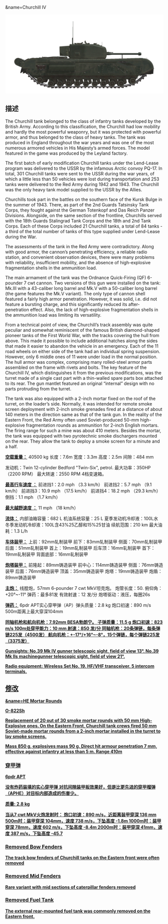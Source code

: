 &name=Churchill IV

![_churchill-iv](../images/_churchill-iv.png)

## 描述

The Churchill tank belonged to the class of infantry tanks developed by the British Army. According to this classification, the Churchill had low mobility and hardly the most powerful weaponry, but it was protected with powerful armor, and thus belonged to the class of heavy tanks. The tank was produced in England throughout the war years and was one of the most numerous armored vehicles in His Majesty’s armed forces. The model featured in the game was produced by the Leyland factory.

The first batch of early modification Churchill tanks under the Lend-Lease program was delivered to the USSR by the infamous Arctic convoy PQ-17. In total, 301 Churchill tanks were sent to the USSR during the war years, of which a little less than 50 vehicles were lost during transportation and 253 tanks were delivered to the Red Army during 1942 and 1943. The Churchill was the only heavy tank model supplied to the USSR by the Allies.

Churchills took part in the battles on the southern face of the Kursk Bulge in the summer of 1943. There, as part of the 2nd Guards Tatsinsky Tank Corps, they fought against the German Totenkopf and Das Reich Panzer Divisions. Alongside, on the same section of the frontline, Churchills served with the 18th Guards Stalingrad Tank Corps and the 18th and 2nd Tank Corps. Each of these Corps included 21 Churchill tanks, a total of 84 tanks - a third of the total number of tanks of this type supplied under Lend-Lease during the War.

The assessments of the tank in the Red Army were contradictory. Along with good armor, the cannon’s penetrating efficiency, a reliable radio station, and convenient observation devices, there were many problems with reliability, insufficient mobility, and the absence of high-explosive fragmentation shells in the ammunition load.

The main armament of the tank was the Ordnance Quick-Firing (QF) 6-pounder 7 cwt cannon. Two versions of this gun were installed on the tank: Mk.III with a 43-caliber long barrel and Mk.V with a 50-caliber long barrel (the game features the Mk.V variant). The only type of cannon shell featured a fairly high armor penetration. However, it was solid, i.e. did not feature a bursting charge, and this significantly reduced its after-penetration effect. Also, the lack of high-explosive fragmentation shells in the ammunition load was limiting its versatility.

From a technical point of view, the Churchill’s track assembly was quite peculiar and somewhat reminiscent of the famous British diamond-shaped pioneer tanks of the First World War, with the tracks covering the hull from above. This made it possible to include additional hatches along the sides that made it easier to abandon the vehicle in an emergency. Each of the 11 road wheels on either side of the tank had an individual spring suspension. However, only 6 middle ones of 11 were under load in the normal position. The hull armor was complex, comprising many rolled-steel armor parts assembled on the frame with rivets and bolts. The key feature of the Churchill IV, which distinguishes it from the previous modifications, was the turret made of a single cast part with a thin-walled spare parts box attached to its rear. The gun mantlet featured an original “internal” design with no parts protruding from the turret.

The tank was also equipped with a 2-inch mortar fixed on the roof of the turret, on the loader’s side. Normally, it was intended for remote smoke screen deployment with 2-inch smoke grenades fired at a distance of about 140 meters in the direction same as that of the tank gun. In the reality of the Eastern Front, the Red Army often used Soviet-produced 50-mm high-explosive fragmentation rounds as ammunition for 2-inch English mortars. The firing range for such a mine was about 410 meters. Besides the mortar, the tank was equipped with two pyrotechnic smoke dischargers mounted on the rear. They allow the tank to deploy a smoke screen for a minute and a half.

<b><u>空载重量：</u></b> 40500 kg
长度：7.6m
宽度：3.3m
高度：2.5m
间隙：484 mm

发动机：Twin 12-cylinder Bedford "Twin-Six", petrol.
最大功率：350HP（2200 RPM）
最大转速：2550 RPM
4档变速箱。

<b><u>最高行车速度 ：</u></b>
前进挡1：2.0 mph （3.3 km/h）
前进挡2：5.7 mph （9.1 km/h）
前进挡3：10.9 mph （17.5 km/h）
前进挡4：18.2 mph （29.3 km/h）
倒挡：1.1 mph （1.7 km/h）

<b><u>最大越野速度 ：</u></b> 11 mph （18 km/h）

<b><u>流体：</u></b>
内部油箱容量：682 L
机油系统容量：25 L
夏季发动机冷却液：100L水
冬季发动机冷却液：100L含43%25乙醇和15%25甘油
续航范围：210 km
最大油耗：1.3 L/h

<b><u>车体装甲：</u></b>
上前：92mm轧制装甲
前下：83mm轧制装甲
侧面：70mm轧制装甲
后面：51mm轧制装甲
首上：19mm轧制装甲
后车顶：16mm轧制装甲
首下：19mm轧制装甲
背面底部：16mm轧制装甲

<b><u>炮塔装甲：</u></b>
前隆起：89mm铸造装甲
前中心：114mm铸造装甲
侧面：76mm铸造装甲
后面：76mm铸造装甲
顶盖：35mm铸造装甲
炮塔：19mm铸造装甲
炮盾：89mm铸造装甲

<b><u>主炮：</u></b> 线膛炮，57mm 6-pounder 7 cwt MkV坦克炮。
炮管长度：50.
俯仰角：+20°~-11°
弹药：最多81发
有效射速：12 发/分
炮塔驱动：液压，每圈26s

<b><u>弹药：</u></b>
6pdr APT实心穿甲弹（AP）弹头质量：2.8 kg 炮口初速：890 m/s 500m距离上最大穿深104mm

<b><u>同轴机枪和航向机枪：7.92mm BESA勃朗宁。
子弹质量：11.5 g
炮口初速：823 m/s
100m处穿甲能力：10 mm
射速：850 发/分
同轴机枪：20条弹链，每条弹链225发（4500发）
航向机枪：+-17°/+16°~-8°，15个弹链，每个弹链225发（3375发）

<b><u>Gunsights:</u></b>
No.39 Mk IV gunner telescopic sight, field of view 13°.
No.39 Mk IIs machinegunner telescopic sight, field of view 21°.

<b><u>Radio equipment:</u></b>
Wireless Set No. 19. HF/VHF transceiver.
5 intercom terminals.


## 修改
&name=HE Mortar Rounds

O-822Sh

Replacement of 20 out of 30 smoke mortar rounds with 50 mm High-Explosive ones. On the Eastern Front, Churchill tank crews fired 50 mm Soviet-made mortar rounds from a 2-inch mortar installed in the turret to lay smoke screens.

Mass 850 g, explosives mass 90 g.
Direct hit armour penetration 7 mm, effective against infantry at less than 5 m.
Range 410m
### 穿甲弹

6pdr APT

没有炸药装填的实心穿甲弹 对抗间隙装甲板效果好，但是比更先进的穿甲榴弹（APHE）对目标内部造成的伤害少。

质量: 2.8 kg

当从7 cwt MkV火炮发射时：
炮口初速：890 m/s，近距离装甲穿深 136 mm
500m时：装甲穿深 104mm，速度 738 m/s，下坠高度 -1.8m
1000m时：装甲穿深 78mm，速度 602 m/s，下坠高度 -8.4m
2000m时：装甲穿深 41mm，速度 387 m/s，下坠高度 -45.7
### Removed Bow Fenders

The track bow fenders of Churchill tanks on the Eastern front were often removed
### Removed Mid Fenders

Rare variant with mid sections of caterpillar fenders removed
### Removed Fuel Tank

The external rear-mounted fuel tank was commonly removed on the Eastern front.
